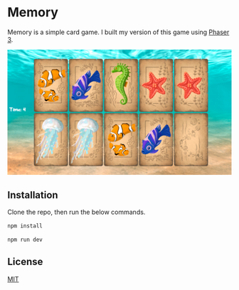 # Memory

Memory is a simple card game. I built my version of this game using [Phaser 3](https://phaser.io/).

![Memory Game Screenshot](screenshot.png)

## Installation

Clone the repo, then run the below commands.

```bash
npm install
```

```bash
npm run dev
```

## License

[MIT](https://choosealicense.com/licenses/mit/)
